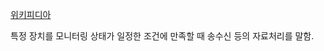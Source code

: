 [위키피디아](https://ko.wikipedia.org/wiki/%ED%8F%B4%EB%A7%81_(%EC%BB%B4%ED%93%A8%ED%84%B0_%EA%B3%BC%ED%95%99))

특정 장치를 모니터링 상태가 일정한 조건에 만족할 때 송수신 등의 자료처리를 말함.
